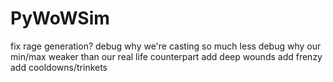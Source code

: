 # PyWoWSim

fix rage generation?
debug why we're casting so much less
debug why our min/max weaker than our real life counterpart
add deep wounds
add frenzy
add cooldowns/trinkets
